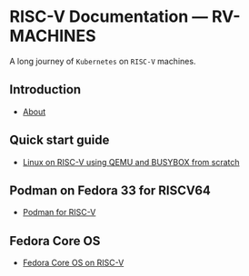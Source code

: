 # RISC-V Documentation — RV-MACHINES

A long journey of `Kubernetes` on `RISC-V` machines.

## Introduction

 * [About](about.md)

## Quick start guide

 * [Linux on RISC-V using QEMU and BUSYBOX from scratch](linux/simple.md)

## Podman on Fedora 33 for RISCV64

 * [Podman for RISC-V](linux/podman.md)

## Fedora Core OS

 * [Fedora Core OS on RISC-V](linux/core-os.md)
